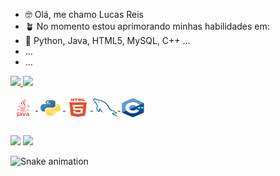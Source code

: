 - 🤓 Olá, me chamo Lucas Reis
- 🪴 No momento estou aprimorando minhas habilidades em:
- 📝 Python, Java, HTML5, MySQL, C++ ...
- ...
- ...

 <div>
  <a href="https://git.io/streak-stats">
   <img height="180em" src="https://github-readme-stats.vercel.app/api?username=jlucasreis&show_icons=true&theme=dracula&include_all_commits=true&count_private=true"/> 
  <img height="180em" src="https://github-readme-stats.vercel.app/api/top-langs/?username=jlucasreis&layout=compact&langs_count=7&theme=dracula"/>
</div>

 <div style="display: inline_block"><br>
  <img align="center" alt="Lucas-Java" height="30" width="40" src="https://raw.githubusercontent.com/devicons/devicon/master/icons/java/java-plain-wordmark.svg">
  <img align="center" alt="Lucas-Python" height="30" width="40" src="https://raw.githubusercontent.com/devicons/devicon/master/icons/python/python-original.svg">
  <img align="center" alt="Lucas-Python" height="30" width="40" src="https://raw.githubusercontent.com/devicons/devicon/master/icons/html5/html5-plain-wordmark.svg">
  <img align="center" alt="Lucas-Python" height="30" width="40" src="https://raw.githubusercontent.com/devicons/devicon/master/icons/mysql/mysql-original.svg">
  <img align="center" alt="Lucas-Python" height="30" width="40" src="https://raw.githubusercontent.com/devicons/devicon/master/icons/cplusplus/cplusplus-original.svg">
 </div>
 
 ##
 
 <div> 
  <a href = "https://www.joselsilvareis@gmail.com"><img src="https://img.shields.io/badge/-Gmail-%23333?style=for-the-badge&logo=gmail&logoColor=white" target="_blank"></a>
  <a href="https://www.linkedin.com/in/lucas-reis-1969/b01b5" target="_blank"><img src="https://img.shields.io/badge/-LinkedIn-%230077B5?style=for-the-badge&logo=linkedin&logoColor=white" target="_blank"></a>
  
 ![Snake animation](https://github.com/jlucasreis/jlucasreis/blob/output/github-contribution-grid-snake.svg)
  
 </div>
 
<!---
jlucasreis/jlucasreis is a ✨ special ✨ repository because its `README.md` (this file) appears on your GitHub profile.
You can click the Preview link to take a look at your changes.
--->
